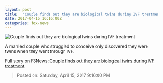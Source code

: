 ```yaml
---
layout: post
title:  "Couple finds out they are biological twins during IVF treatment"
date: 2017-04-15 16:16:00Z
categories: fox-news
---
```


![Couple finds out they are biological twins during IVF treatment](http://www.foxnews.com/content/dam/fox-news/logo/og-fn-foxnews.jpg)

A married couple who struggled to conceive only discovered they were twins when they went through IVF.


Full story on F3News: [Couple finds out they are biological twins during IVF treatment](http://www.f3nws.com/n/GQCWTJ)

> Posted on: Saturday, April 15, 2017 9:16:00 PM
